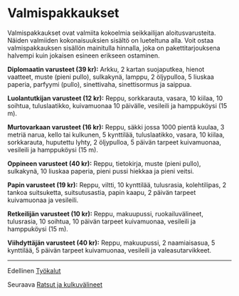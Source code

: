 # Valmispakkaukset
Valmispakkaukset ovat valmiita kokoelmia seikkailijan aloitusvarusteita. 
Näiden valmiiden kokonaisuuksien sisältö on
lueteltuna alla. Voit ostaa valmispakkauksen sisällön mainitulla
hinnalla, joka on pakettitarjouksena halvempi kuin jokaisen
esineen erikseen ostaminen.

**Diplomaatin varusteet (39 kr):** Arkku, 2 kartan suojaputkea,
hienot vaatteet, muste (pieni pullo), sulkakynä, lamppu,
2 öljypulloa, 5 liuskaa paperia, parfyymi (pullo), sinettivaha,
sinettisormus ja saippua.

**Luolantutkijan varusteet (12 kr):** Reppu, sorkkarauta, vasara,
10 kiilaa, 10 soihtua, tuluslaatikko, kuivamuonaa 10 päivälle,
vesileili ja hamppuköysi (15 m).

**Murtovarkaan varusteet (16 kr):** Reppu, säkki jossa 1000
pientä kuulaa, 3 metriä narua, kello tai kulkunen, 5 kynttilää,
tuluslaatikko, vasara, 10 kiilaa, sorkkarauta, huputettu lyhty, 2
öljypulloa, 5 päivän tarpeet kuivamuonaa, vesileili ja hamppuköysi
(15 m).

**Oppineen varusteet (40 kr):** Reppu, tietokirja, muste (pieni
pullo), sulkakynä, 10 liuskaa paperia, pieni pussi hiekkaa ja
pieni veitsi.

**Papin varusteet (19 kr):** Reppu, viltti, 10 kynttilää, tulusrasia,
kolehtilipas, 2 tankoa suitsuketta, suitsutusastia, papin kaapu, 2
päivän tarpeet kuivamuonaa ja vesileili.

**Retkeilijän varusteet (10 kr):** Reppu, makuupussi, ruokailuvälineet,
tulusrasia, 10 soihtua, 10 päivän tarpeet kuivamuonaa,
vesileili ja hamppuköysi (15 m).

**Viihdyttäjän varusteet (40 kr):** Reppu, makuupussi, 2 naamiaisasua,
5 kynttilää, 5 päivän tarpeet kuivamuonaa, vesileili
ja valeasutarvikkeet.

----

Edellinen [Työkalut](Tyokalut)

Seuraava [Ratsut ja kulkuvälineet](Ratsut_ja_kulkuneuvot)
